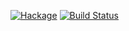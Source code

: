 [![Hackage](https://img.shields.io/hackage/v/OpenAL.svg)](https://hackage.haskell.org/package/OpenAL)
[![Build Status](https://img.shields.io/travis/haskell-openal/OpenAL/master.svg)](https://travis-ci.org/haskell-openal/OpenAL)
